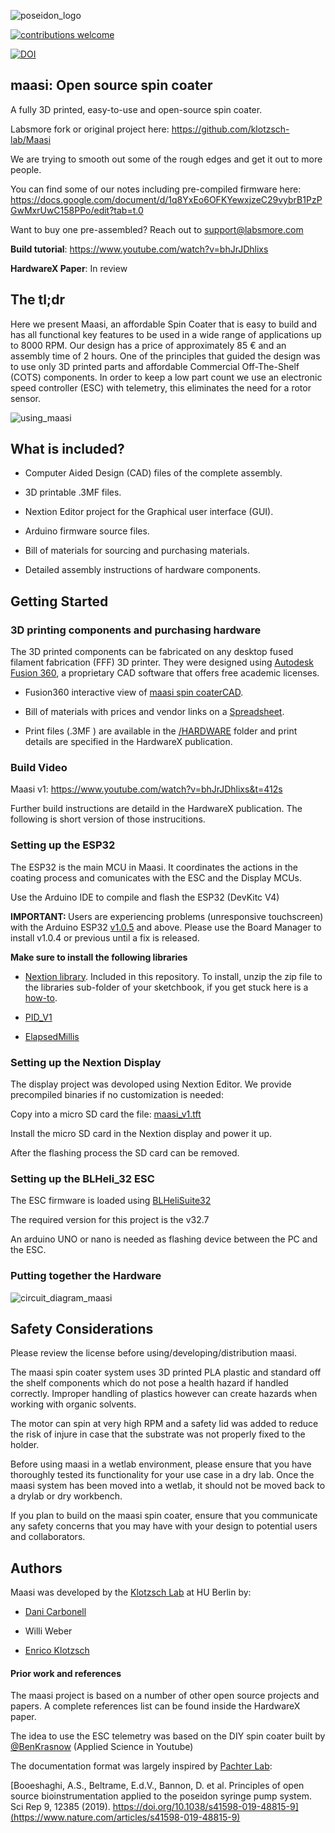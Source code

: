 
  

![poseidon_logo](https://github.com/klotzsch-lab/Maasi/blob/main/Images/render_tittle_logo.png?raw=true)

  

  

[![contributions welcome](https://img.shields.io/badge/contributions-welcome-brightgreen.svg?style=flat)](https://github.com/dwyl/esta/issues)

[![DOI](https://zenodo.org/badge/385644588.svg)](https://zenodo.org/badge/latestdoi/385644588)


  

## maasi: Open source spin coater



A fully 3D printed, easy-to-use and open-source spin coater.

Labsmore fork or original project here: https://github.com/klotzsch-lab/Maasi

We are trying to smooth out some of the rough edges and get it out to more people.
  
You can find some of our notes including pre-compiled firmware here: https://docs.google.com/document/d/1q8YxEo6OFKYewxjzeC29vybrB1PzPGwMxrUwC158PPo/edit?tab=t.0

Want to buy one pre-assembled? Reach out to support@labsmore.com


**Build tutorial**: https://www.youtube.com/watch?v=bhJrJDhlixs

  

  

**HardwareX Paper**: In review

  

  

## The tl;dr

  

  

Here we present Maasi, an affordable Spin Coater that is easy to build and has all functional key features to be used in a wide range of applications up to 8000 RPM. Our design has a price of approximately 85 € and an assembly time of 2 hours. One of the principles that guided the design was to use only 3D printed parts and affordable Commercial Off-The-Shelf (COTS) components. In order to keep a low part count we use an electronic speed controller (ESC) with telemetry, this eliminates the need for a rotor sensor.

  
  

![using_maasi](https://github.com/klotzsch-lab/Maasi/blob/main/Images/use_animation.gif?raw=true)

  

## What is included?

  

* Computer Aided Design (CAD) files of the complete assembly.

  

* 3D printable .3MF files.

  

* Nextion Editor project for the Graphical user interface (GUI).

  

* Arduino firmware source files.

  

* Bill of materials for sourcing and purchasing materials.

  

* Detailed assembly instructions of hardware components.

  

  

## Getting Started

  

### 3D printing components and purchasing hardware

  

The 3D printed components can be fabricated on any desktop fused filament fabrication (FFF) 3D printer. They were designed using [Autodesk Fusion 360](http://autodesk.com/fusion360), a proprietary CAD software that offers free academic licenses.

  

  

- Fusion360 interactive view of [maasi spin coaterCAD](https://a360.co/3xFyf5n).

- Bill of materials with prices and vendor links on a [Spreadsheet](https://github.com/klotzsch-lab/Maasi/tree/main/doc/Maasi-BoM.ods).

- Print files (.3MF ) are available in the [/HARDWARE](https://github.com/klotzsch-lab/Maasi/tree/main/HARDWARE/) folder and print details are specified in the HardwareX publication.

  

### Build Video

Maasi v1: https://www.youtube.com/watch?v=bhJrJDhlixs&t=412s

Further build instructions are detaild in the HardwareX publication. The following is short version of those instrucitions.

### Setting up the ESP32

The ESP32 is the main MCU in Maasi. It coordinates the actions in the coating process and comunicates with the ESC and the Display MCUs.

Use the Arduino IDE to compile and flash the ESP32 (DevKitc V4)

 <strong>IMPORTANT: </strong> Users are experiencing problems (unresponsive touchscreen) with the Arduino ESP32 [v1.0.5](https://github.com/espressif/arduino-esp32/releases) and above. Please use the Board Manager to install v1.0.4 or previous until a fix is released.

**Make sure to install the following libraries**

  

-  [Nextion library](https://github.com/klotzsch-lab/Maasi/tree/main/SOFTWARE/Arduino/ITEADLIB_Arduino_Nextion). Included in this repository. To install, unzip the zip file to the libraries sub-folder of your sketchbook, if you get stuck here is a [how-to](https://www.arduino.cc/en/guide/libraries).

-  [PID_V1](https://github.com/br3ttb/Arduino-PID-Library)

-  [ElapsedMillis](https://www.arduino.cc/reference/en/libraries/elapsedmillis/)

  
  
  

### Setting up the Nextion Display

The display project was devoloped using Nextion Editor. We provide precompiled binaries if no customization is needed:

  

Copy into a micro SD card the file: [maasi_v1.tft](https://github.com/klotzsch-lab/Maasi/tree/main/SOFTWARE/Nextion/maasi_v1.tft)

Install the micro SD card in the Nextion display and power it up.

After the flashing process the SD card can be removed.

  

### Setting up the BLHeli_32 ESC

The ESC firmware is loaded using [BLHeliSuite32](https://github.com/bitdump/BLHeli/releases)

The required version for this project is the v32.7

An arduino UNO or nano is needed as flashing device between the PC and the ESC.

###  Putting together the Hardware
![circuit_diagram_maasi](https://github.com/klotzsch-lab/Maasi/blob/main/Images/circuit.png?raw=true)


## Safety Considerations

Please review the license before using/developing/distribution maasi.

  

The maasi spin coater system uses 3D printed PLA plastic and standard off the shelf components which do not pose a health hazard if handled correctly. Improper handling of plastics however can create hazards when working with organic solvents.

  

The motor can spin at very high RPM and a safety lid was added to reduce the risk of injure in case that the substrate was not properly fixed to the holder.

  

Before using maasi in a wetlab environment, please ensure that you have thoroughly tested its functionality for your use case in a dry lab. Once the maasi system has been moved into a wetlab, it should not be moved back to a drylab or dry workbench.

  

If you plan to build on the maasi spin coater, ensure that you communicate any safety concerns that you may have with your design to potential users and collaborators.

  
  
  

## Authors

  

Maasi was developed by the [Klotzsch Lab](https://www.biologie.hu-berlin.de/en/groupsites/jpexpbp) at HU Berlin by:

-  [Dani Carbonell](https://github.com/dani-carbonell)

-  Willi Weber

-  [Enrico Klotzsch](https://www.biologie.hu-berlin.de/en/groupsites/jpexpbp/members/Enrico_Klotzsch)

  

#### Prior work and references

  
  

The maasi project is based on a number of other open source projects and papers.
A complete references list can be found inside the HardwareX paper.

  
The idea to use the ESC telemetry was based on the DIY spin coater built by [@BenKrasnow](https://www.youtube.com/watch?v=321tptQ8PrU) (Applied Science in Youtube)

  
The documentation format was largely inspired by [Pachter Lab](https://pachterlab.github.io/):

[Booeshaghi, A.S., Beltrame, E.d.V., Bannon, D. et al. Principles of open source bioinstrumentation applied to the poseidon syringe pump system. Sci Rep 9, 12385 (2019). https://doi.org/10.1038/s41598-019-48815-9](https://www.nature.com/articles/s41598-019-48815-9)
